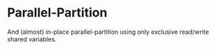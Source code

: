 # Parallel-Partition
And (almost) in-place parallel-partition using only exclusive read/write shared variables.
